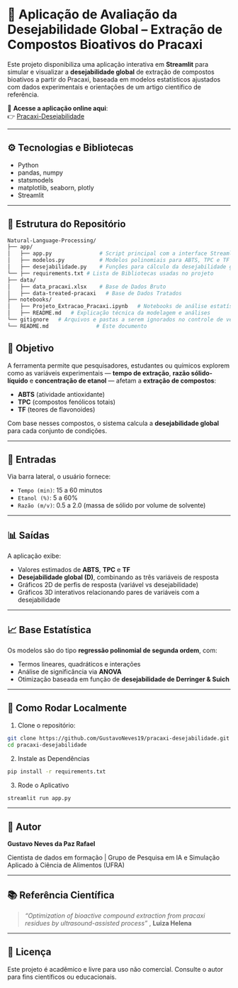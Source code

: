 # 🌿 Aplicação de Avaliação da Desejabilidade Global – Extração de Compostos Bioativos do Pracaxi

Este projeto disponibiliza uma aplicação interativa em **Streamlit** para simular e visualizar a **desejabilidade global** de extração de compostos bioativos a partir do Pracaxi, baseada em modelos estatísticos ajustados com dados experimentais e orientações de um artigo científico de referência.

🔗 **Acesse a aplicação online aqui**:  
👉 [Pracaxi-Desejabilidade](https://pracaxi-desejabilidade-eqch6wnfpbnnhmmwrnpj9i.streamlit.app/)

---

## ⚙️ Tecnologias e Bibliotecas

- Python
- pandas, numpy
- statsmodels
- matplotlib, seaborn, plotly
- Streamlit

---

## 📁 Estrutura do Repositório

```bash
Natural-Language-Processing/
├── app/    
│   ├── app.py               # Script principal com a interface Streamlit
│   ├── modelos.py           # Modelos polinomiais para ABTS, TPC e TF
│   ├── desejabilidade.py    # Funções para cálculo da desejabilidade global
└── ├── requirements.txt # Lista de Bibliotecas usadas no projeto
├── data/                   
│   ├── data_pracaxi.xlsx    # Base de Dados Bruto 
│   ├── data-treated-pracaxi   # Base de Dados Tratados
├── notebooks/                
│   ├── Projeto_Extracao_Pracaxi.ipynb   # Notebooks de análise estatística
│   ├── README.md   # Explicação técnica da modelagem e análises
└── gitignore   # Arquivos e pastas a serem ignorados no controle de versão
└── README.md               # Este documento
```

## 📌 Objetivo

A ferramenta permite que pesquisadores, estudantes ou químicos explorem como as variáveis experimentais — **tempo de extração**, **razão sólido-líquido** e **concentração de etanol** — afetam a **extração de compostos**:

- **ABTS** (atividade antioxidante)
- **TPC** (compostos fenólicos totais)
- **TF** (teores de flavonoides)

Com base nesses compostos, o sistema calcula a **desejabilidade global** para cada conjunto de condições.

---

## 🧪 Entradas

Via barra lateral, o usuário fornece:

- `Tempo (min)`: 15 a 60 minutos
- `Etanol (%)`: 5 a 60%
- `Razão (m/v)`: 0.5 a 2.0 (massa de sólido por volume de solvente)

---

## 📊 Saídas

A aplicação exibe:

- Valores estimados de **ABTS**, **TPC** e **TF**
- **Desejabilidade global (D)**, combinando as três variáveis de resposta
- Gráficos 2D de perfis de resposta (variável vs desejabilidade)
- Gráficos 3D interativos relacionando pares de variáveis com a desejabilidade

---

## 📈 Base Estatística

Os modelos são do tipo **regressão polinomial de segunda ordem**, com:

- Termos lineares, quadráticos e interações
- Análise de significância via **ANOVA**
- Otimização baseada em função de **desejabilidade de Derringer & Suich**

---

## 🚀 Como Rodar Localmente

1. Clone o repositório:
```bash
git clone https://github.com/GustavoNeves19/pracaxi-desejabilidade.git
cd pracaxi-desejabilidade
```
2. Instale as Dependências
```bash
pip install -r requirements.txt
```

3. Rode o Aplicativo
```bash
streamlit run app.py
```

---

## 🧠 Autor

**Gustavo Neves da Paz Rafael**

Cientista de dados em formação | Grupo de Pesquisa em IA e Simulação Aplicado à Ciência de Alimentos (UFRA)

---

## 📚 Referência Científica

> *“Optimization of bioactive compound extraction from pracaxi residues by ultrasound-assisted process”* , **Luiza Helena**

---

## 📜 Licença
Este projeto é acadêmico e livre para uso não comercial. Consulte o autor para fins científicos ou educacionais.